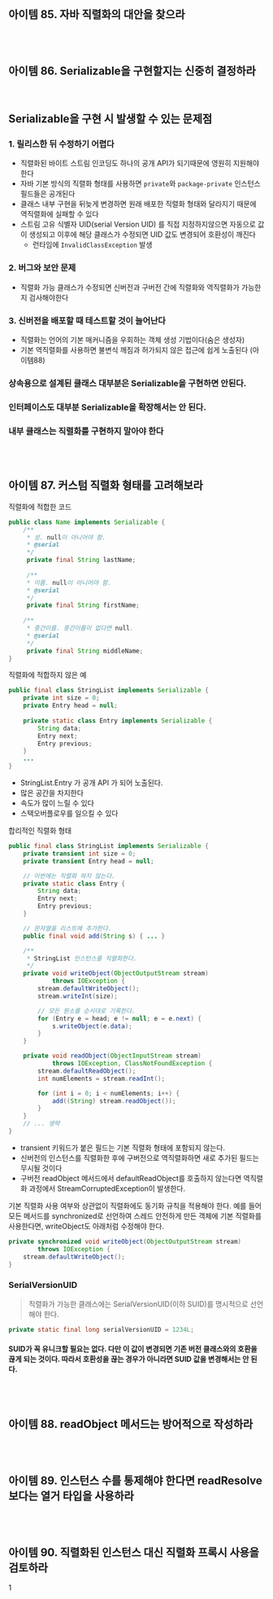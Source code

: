 ## 아이템 85. 자바 직렬화의 대안을 찾으라


<br></br>
## 아이템 86. Serializable을 구현할지는 신중히 결정하라
<br>

## Serializable을 구현 시 발생할 수 있는 문제점

### 1. 릴리스한 뒤 수정하기 어렵다

- 직렬화된 바이트 스트림 인코딩도 하나의 공개 API가 되기때문에 영원히 지원해야 한다
- 자바 기본 방식의 직렬화 형태를 사용하면 `private`와 `package-private` 인스턴스 필드들은 공개된다
- 클래스 내부 구현을 뒤늦게 변경하면 원래 배포한 직렬화 형태와 달라지기 때문에 역직렬화에 실패할 수 있다
- 스트림 고유 식별자 UID(serial Version UID) 를 직접 지정하지않으면 자동으로 값이 생성되고 이후에 해당 클래스가 수정되면 UID 값도 변경되어 호환성이 깨진다
  - 런타임에 `InvalidClassException` 발생

### 2. 버그와 보안 문제

- 직렬화 가능 클래스가 수정되면 신버전과 구버전 간에 직렬화와 역직렬화가 가능한지 검사해야한다

### 3. 신버전을 배포할 때 테스트할 것이 늘어난다

- 직렬화는 언어의 기본 매커니즘을 우회하는 객체 생성 기법이다(숨은 생성자)
- 기본 역직렬화를 사용하면 불변식 깨짐과 허가되지 않은 접근에 쉽게 노출된다 (아이템88)

### 상속용으로 설계된 클래스 대부분은 Serializable을 구현하면 안된다.

### 인터페이스도 대부분 Serializable을 확장해서는 안 된다.

### 내부 클래스는 직렬화를 구현하지 말아야 한다


<br></br>
## 아이템 87. 커스텀 직렬화 형태를 고려해보라

직렬화에 적합한 코드
```java
public class Name implements Serializable {
    /**
     * 성. null이 아니어야 함.
     * @serial
     */
     private final String lastName;
     
     /**
     * 이름. null이 아니어야 함.
     * @serial
     */
     private final String firstName;
     
    /**
     * 중간이름. 중간이름이 없다면 null.
     * @serial
     */
     private final String middleName;
}
```

직렬화에 적합하지 않은 예
```java
public final class StringList implements Serializable {
    private int size = 0;
    private Entry head = null;
    
    private static class Entry implements Serializable {
        String data;
        Entry next;
        Entry previous;
    }
    ...
}
```

- StringList.Entry 가 공개 API 가 되어 노출된다.
- 많은 공간을 차지한다
- 속도가 많이 느릴 수 있다
- 스택오버플로우를 일으킬 수 있다

합리적인 직렬화 형태
```java
public final class StringList implements Serializable {
    private transient int size = 0;
    private transient Entry head = null;

    // 이번에는 직렬화 하지 않는다.
    private static class Entry {
        String data;
        Entry next;
        Entry previous;
    }

    // 문자열을 리스트에 추가한다.
    public final void add(String s) { ... }

    /**
     * StringList 인스턴스를 직렬화한다.
     */
    private void writeObject(ObjectOutputStream stream)
            throws IOException {
        stream.defaultWriteObject();
        stream.writeInt(size);

        // 모든 원소를 순서대로 기록한다.
        for (Entry e = head; e != null; e = e.next) {
            s.writeObject(e.data);
        }
    }

    private void readObject(ObjectInputStream stream)
            throws IOException, ClassNotFoundException {
        stream.defaultReadObject();
        int numElements = stream.readInt();

        for (int i = 0; i < numElements; i++) {
            add((String) stream.readObject());
        }
    }
    // ... 생략
}
```
- transient 키워드가 붙은 필드는 기본 직렬화 형태에 포함되지 않는다.
- 신버전의 인스턴스를 직렬화한 후에 구버전으로 역직렬화하면 새로 추가된 필드는 무시될 것이다
- 구버전 readObject 메서드에서 defaultReadObject를 호출하지 않는다면 역직렬화 과정에서 StreamCorruptedException이 발생한다.

기본 직렬화 사용 여부와 상관없이 직렬화에도 동기화 규칙을 적용해야 한다. 예를 들어 모든 메서드를 synchronized로 선언하여 스레드 안전하게 만든 객체에 기본 직렬화를 사용한다면, writeObject도 아래처럼 수정해야 한다.

```java
private synchronized void writeObject(ObjectOutputStream stream)
        throws IOException {
    stream.defaultWriteObject();
}
```

### SerialVersionUID

>직렬화가 가능한 클래스에는 SerialVersionUID(이하 SUID)를 명시적으로 선언해야 한다.

```java
private static final long serialVersionUID = 1234L;
```

#### SUID가 꼭 유니크할 필요는 없다. 다만 이 값이 변경되면 기존 버전 클래스와의 호환을 끊게 되는 것이다. 따라서 호환성을 끊는 경우가 아니라면 SUID 값을 변경해서는 안 된다.


<br></br>
## 아이템 88. readObject 메서드는 방어적으로 작성하라


<br></br>
## 아이템 89. 인스턴스 수를 통제해야 한다면 readResolve보다는 열거 타입을 사용하라


<br></br>
## 아이템 90. 직렬화된 인스턴스 대신 직렬화 프록시 사용을 검토하라



 1
